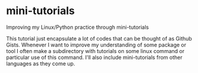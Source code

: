 # mini-tutorials
Improving my Linux/Python practice through mini-tutorials

This tutorial just encapsulate a lot of codes that can be thought of as Github Gists. Whenever I want to improve my understanding of some package or tool I often make a subdirectory with tutorials on some linux command or particular use of this command. I'll also include mini-tutorials from other languages as they come up. 
